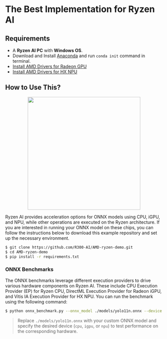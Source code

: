 # The Best Implementation for Ryzen AI

## Requirements
* A **Ryzen AI PC** with **Windows OS**.
* Download and Install [Anaconda](https://www.anaconda.com/download) and run `conda init` command in terminal.
* [Install AMD Drivers for Radeon GPU](https://www.amd.com/en/support/download/drivers.html)
* [Install AMD Drivers for HX NPU](https://ryzenai.docs.amd.com/en/latest/inst.html) 

## How to Use This?

<div align="center">
<img src="https://github.com/R300-AI/AMD-ryzen-demo/blob/main/docs/images/chipset.png" width=360"/>
</div>

Ryzen AI provides acceleration options for ONNX models using CPU, iGPU, and NPU, while other operations are executed on the Ryzen architecture. If you are interested in running your ONNX model on these chips, you can follow the instructions below to download this example repository and set up the necessary environment.
  
  ```bash
  $ git clone https://github.com/R300-AI/AMD-ryzen-demo.git
  $ cd AMD-ryzen-demo
  $ pip install -r requirements.txt
  ```

### ONNX Benchmarks

The ONNX benchmarks leverage different execution providers to drive various hardware components on Ryzen AI. These include CPU Execution Provider (EP) for Ryzen CPU, DirectML Execution Provider for Radeon iGPU, and Vitis IA Execution Provider for HX NPU. You can run the benchmark using the following command:
  
  ```bash
  $ python onnx_benchmark.py --onnx_model ./models/yolo11n.onnx --device cpu
  ```
  > Replace `./models/yolo11n.onnx` with your custom ONNX model and specify the desired device (`cpu`, `igpu`, or `npu`) to test performance on the corresponding hardware.
